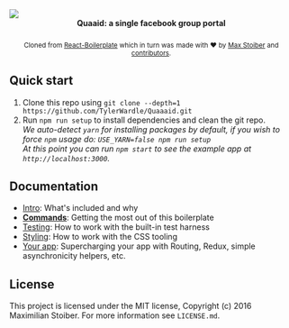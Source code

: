 <img src="https://www.overthinkingit.com/wp-content/uploads/2009/11/recall-hi-res.jpeg" align="center" />

<br />

<div align="center"><strong>Quaaid: a single facebook group portal</strong></div>

<br />

<div align="center">
  <sub>Cloned from <a href="https://github.com/mxstbr/react-boilerplate">React-Boilerplate</a> which in turn was</sub>
  <sub>made with ❤︎ by <a href="https://twitter.com/mxstbr">Max Stoiber</a> and <a href="https://github.com/mxstbr/react-boilerplate/graphs/contributors">contributors</a>.</sub>
</div>


## Quick start

1. Clone this repo using `git clone --depth=1 https://github.com/TylerWardle/Quaaaid.git`
1. Run `npm run setup` to install dependencies and clean the git repo.<br />
   *We auto-detect `yarn` for installing packages by default, if you wish to force `npm` usage do: `USE_YARN=false npm run setup`*<br />
   *At this point you can run `npm start` to see the example app at `http://localhost:3000`.*

## Documentation

- [Intro](docs/general): What's included and why
- [**Commands**](docs/general/commands.md): Getting the most out of this boilerplate
- [Testing](docs/testing): How to work with the built-in test harness
- [Styling](docs/css): How to work with the CSS tooling
- [Your app](docs/js): Supercharging your app with Routing, Redux, simple
  asynchronicity helpers, etc.



## License

This project is licensed under the MIT license, Copyright (c) 2016 Maximilian
Stoiber. For more information see `LICENSE.md`.
